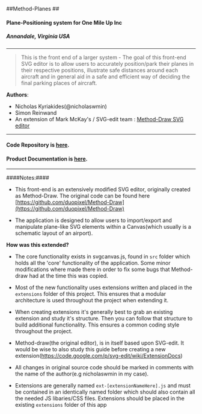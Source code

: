 ##Method-Planes ##
#### Plane-Positioning system for One Mile Up Inc ####
##### Annandale, Virginia USA #####


----------
> This is the front end of a larger system - The goal of this front-end SVG editor is to allow users to accurately position/park their planes in their respective positions, illustrate safe distances around each aircraft and in general aid in a safe and efficient way of deciding the final parking places of aircraft.

  **Authors**: 
  
 - Nicholas Kyriakides(@nicholaswmin)
 - Simon Reinwand
 - An extension of Mark McKay's / SVG-edit team : [Method-Draw SVG editor](https://github.com/duopixel/Method-Draw)


------------------------------------------------------------------

#### Code Repository is [here](https://github.com/nicholaswmin/Method-Planes). ####

#### Product Documentation is [here](http://method-planes.readthedocs.org/en/latest/). ####

----------

####Notes:####

- This front-end is an extensively modified SVG editor, originally created as Method-Draw. The original code can be found here [https://github.com/duopixel/Method-Draw](https://github.com/duopixel/Method-Draw)

- The application is designed to allow users to import/export and manipulate plane-like SVG elements within a Canvas(which usually is a schematic layout of an airport).

**How was this extended?**


- The core functionality exists in svgcanvas.js, found in `src` folder which holds all the 'core' functionality of the application. Some minor modifications where made there in order to fix some bugs that Method-draw had at the time this was copied.

- Most of the new functionality uses extensions written and placed in the `extensions` folder of this project. This ensures that a modular architecture is used throughout the project when extending it.

- When creating extensions it's generally best to grab an existing extension and study it's structure. Then you can follow that structure to build additional functionality. This ensures a common coding style throughout the project.

- Method-draw(the original editor), is in itself based upon SVG-edit. It would be wise to also study this guide before creating a new extension(https://code.google.com/p/svg-edit/wiki/ExtensionDocs)

- All changes in original source code should be marked in comments with the name of the author(e.g nicholaswmin in my case).

- Extensions are generally named `ext-[extensionNameHere].js` and must be contained in an identically named folder which should also contain all the needed JS libaries/CSS files. Extensions should be placed in the existing `extensions` folder of this app

